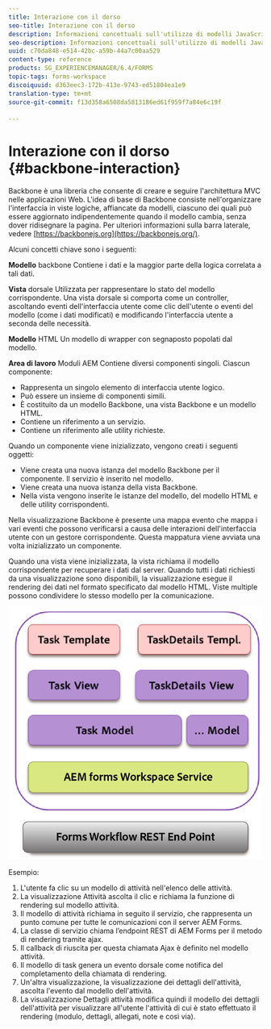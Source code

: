 ```yaml
---
title: Interazione con il dorso
seo-title: Interazione con il dorso
description: Informazioni concettuali sull'utilizzo di modelli JavaScript di base nell'area di lavoro di AEM Forms.
seo-description: Informazioni concettuali sull'utilizzo di modelli JavaScript di base nell'area di lavoro di AEM Forms.
uuid: c70da848-e514-42bc-a59b-44a7c00aa529
content-type: reference
products: SG_EXPERIENCEMANAGER/6.4/FORMS
topic-tags: forms-workspace
discoiquuid: d363eec3-172b-413e-9743-ed51804ea1e9
translation-type: tm+mt
source-git-commit: f13d358a6508da5813186ed61f959f7a84e6c19f

---
```



# Interazione con il dorso {#backbone-interaction}

Backbone è una libreria che consente di creare e seguire l&#39;architettura MVC nelle applicazioni Web. L&#39;idea di base di Backbone consiste nell&#39;organizzare l&#39;interfaccia in viste logiche, affiancate da modelli, ciascuno dei quali può essere aggiornato indipendentemente quando il modello cambia, senza dover ridisegnare la pagina. Per ulteriori informazioni sulla barra laterale, vedere [https://backbonejs.org](https://backbonejs.org/).

Alcuni concetti chiave sono i seguenti:

**Modello** backbone Contiene i dati e la maggior parte della logica correlata a tali dati.

**Vista** dorsale Utilizzata per rappresentare lo stato del modello corrispondente. Una vista dorsale si comporta come un controller, ascoltando eventi dell&#39;interfaccia utente come clic dell&#39;utente o eventi del modello (come i dati modificati) e modificando l&#39;interfaccia utente a seconda delle necessità.

**Modello** HTML Un modello di wrapper con segnaposto popolati dal modello.

**Area di lavoro** Moduli AEM Contiene diversi componenti singoli. Ciascun componente:

* Rappresenta un singolo elemento di interfaccia utente logico.
* Può essere un insieme di componenti simili.
* È costituito da un modello Backbone, una vista Backbone e un modello HTML.
* Contiene un riferimento a un servizio.
* Contiene un riferimento alle utility richieste.

Quando un componente viene inizializzato, vengono creati i seguenti oggetti:

* Viene creata una nuova istanza del modello Backbone per il componente. Il servizio è inserito nel modello.
* Viene creata una nuova istanza della vista Backbone.
* Nella vista vengono inserite le istanze del modello, del modello HTML e delle utility corrispondenti.

Nella visualizzazione Backbone è presente una mappa evento che mappa i vari eventi che possono verificarsi a causa delle interazioni dell&#39;interfaccia utente con un gestore corrispondente. Questa mappatura viene avviata una volta inizializzato un componente.

Quando una vista viene inizializzata, la vista richiama il modello corrispondente per recuperare i dati dal server. Quando tutti i dati richiesti da una visualizzazione sono disponibili, la visualizzazione esegue il rendering dei dati nel formato specificato dal modello HTML. Viste multiple possono condividere lo stesso modello per la comunicazione.

![](do-not-localize/aem_forms_workflow.png)

Esempio:

1. L&#39;utente fa clic su un modello di attività nell&#39;elenco delle attività.
1. La visualizzazione Attività ascolta il clic e richiama la funzione di rendering sul modello attività.
1. Il modello di attività richiama in seguito il servizio, che rappresenta un punto comune per tutte le comunicazioni con il server AEM Forms.
1. La classe di servizio chiama l’endpoint REST di AEM Forms per il metodo di rendering tramite ajax.
1. Il callback di riuscita per questa chiamata Ajax è definito nel modello attività.
1. Il modello di task genera un evento dorsale come notifica del completamento della chiamata di rendering.
1. Un&#39;altra visualizzazione, la visualizzazione dei dettagli dell&#39;attività, ascolta l&#39;evento dal modello dell&#39;attività.
1. La visualizzazione Dettagli attività modifica quindi il modello dei dettagli dell&#39;attività per visualizzare all&#39;utente l&#39;attività di cui è stato effettuato il rendering (modulo, dettagli, allegati, note e così via).

